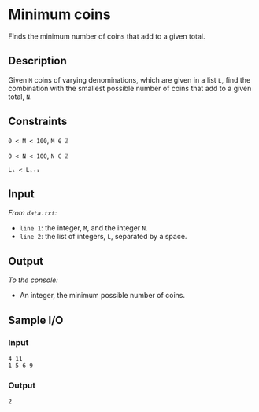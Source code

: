 # Minimum coins
Finds the minimum number of coins that add to a given total.

## Description
Given `M` coins of varying denominations, which are given in a list `L`, find the combination with the smallest possible number of coins that add to a given total, `N`.

## Constraints
`0 < M < 100`, `M ∈ ℤ`

`0 < N < 100`, `N ∈ ℤ`

`Lᵢ < Lᵢ₊₁`

## Input
*From `data.txt`:*
* `line 1`: the integer, `M`, and the integer `N`.
* `line 2`: the list of integers, `L`, separated by a space.

## Output
*To the console:*
* An integer, the minimum possible number of coins.

## Sample I/O
### Input
```
4 11
1 5 6 9
```

### Output
```
2
```
